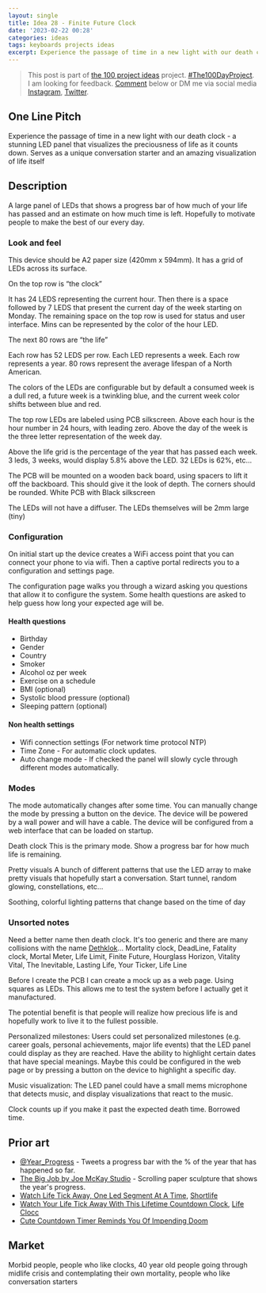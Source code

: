 ```yaml
---
layout: single
title: Idea 28 - Finite Future Clock
date: '2023-02-22 00:28'
categories: ideas
tags: keyboards projects ideas
excerpt: Experience the passage of time in a new light with our death clock a stunning LED panel that visualizes the preciousness of life as it counts down Serves as a unique conversation starter and an amazing visualization of life itself
---
```


> This post is part of [the 100 project ideas](https://blog.abluestar.com/projects/2023-100-ideas/) project. [#The100DayProject](https://www.the100dayproject.org/). I am looking for feedback. <a href='#utterances-comments'>Comment</a> below or DM me via social media <a href="https://instagram.com/funvill" rel="nofollow noopener noreferrer"><i class="fab fa-fw fa-instagram" aria-hidden="true"></i><span class="label">Instagram</span></a>, <a href="https://twitter.com/funvill" rel="nofollow noopener noreferrer"><i class="fab fa-fw fa-twitter" aria-hidden="true"></i><span class="label">Twitter</span></a>.

## One Line Pitch

Experience the passage of time in a new light with our death clock - a stunning LED panel that visualizes the preciousness of life as it counts down. Serves as a unique conversation starter and an amazing visualization of life itself

## Description

A large panel of LEDs that shows a progress bar of how much of your life has passed and an estimate on how much time is left. Hopefully to motivate people to make the best of our every day. 

### Look and feel

This device should be A2 paper size (420mm x 594mm). It has a grid of LEDs across its surface.

On the top row is “the clock”

It has 24 LEDS representing the current hour. Then there is a space followed by 7 LEDS that present the current day of the week starting on Monday. The remaining space on the top row is used for status and user interface. Mins can be represented by the color of the hour LED.

The next 80 rows are “the life”

Each row has 52 LEDS per row. Each LED represents a week. Each row represents a year. 80 rows represent the average lifespan of a North American.

The colors of the LEDs are configurable but by default a consumed week is a dull red, a future week is a twinkling blue, and the current week color shifts between blue and red.  

The top row LEDs are labeled using PCB silkscreen. Above each hour is the hour number in 24 hours, with leading zero. Above the day of the week is the three letter representation of the week day.

Above the life grid is the percentage of the year that has passed each week. 3 leds, 3 weeks, would display 5.8% above the LED. 32 LEDs is 62%, etc…

The PCB will be mounted on a wooden back board, using spacers to lift it off the backboard. This should give it the look of depth. The corners should be rounded. White PCB with Black silkscreen

The LEDs will not have a diffuser. The LEDs themselves will be 2mm large (tiny)

### Configuration

On initial start up the device creates a WiFi access point that you can connect your phone to via wifi. Then a captive portal redirects you to a configuration and settings page.

The configuration page walks you through a wizard asking you questions that allow it to configure the system. Some health questions are asked to help guess how long your expected age will be.

#### Health questions

- Birthday
- Gender
- Country
- Smoker
- Alcohol oz per week
- Exercise on a schedule
- BMI (optional)
- Systolic blood pressure (optional)
- Sleeping pattern (optional)

#### Non health settings

- Wifi connection settings (For network time protocol NTP)
- Time Zone - For automatic clock updates.
- Auto change mode - If checked the panel will slowly cycle through different modes automatically.

### Modes

The mode automatically changes after some time. You can manually change the mode by pressing a button on the device. The device will be powered by a wall power and will have a cable. The device will be configured from a web interface that can be loaded on startup.

Death clock
This is the primary mode. Show a progress bar for how much life is remaining.

Pretty visuals
A bunch of different patterns that use the LED array to make pretty visuals that hopefully start a conversation. Start tunnel, random glowing, constellations, etc...

Soothing, colorful lighting patterns that change based on the time of day

### Unsorted notes

Need a better name then death clock. It's too generic and there are many collisions with the name
[Dethklok](https://en.wikipedia.org/wiki/Dethklok)... Mortality clock, DeadLine, Fatality clock, Mortal Meter, Life Limit, Finite Future, Hourglass Horizon, Vitality Vital, The Inevitable, Lasting Life, Your Ticker, Life Line

Before I create the PCB I can create a mock up as a web page. Using squares as LEDs. This allows me to test the system before I actually get it manufactured.

The potential benefit is that people will realize how precious life is and hopefully work to live it to the fullest possible.

Personalized milestones: Users could set personalized milestones (e.g. career goals, personal achievements, major life events) that the LED panel could display as they are reached. Have the ability to highlight certain dates that have special meanings. Maybe this could be configured in the web page or by pressing a button on the device to highlight a specific day.

Music visualization: The LED panel could have a small mems microphone that detects music, and display visualizations that react to the music.

Clock counts up if you make it past the expected death time. Borrowed time.

## Prior art

- [@Year_Progress](https://twitter.com/year_progress) - Tweets a progress bar with the % of the year that has happened so far.
- [The Big Job by Joe McKay Studio](https://joemckaystudio.com/progress.php) -  Scrolling paper sculpture that shows the year's progress. 
- [Watch Life Tick Away, One Led Segment At A Time](https://hackaday.com/2020/12/21/watch-life-tick-away-one-led-segment-at-a-time/), [Shortlife](https://driesdepoorter.be/shortlife/)
- [Watch Your Life Tick Away With This Lifetime Countdown Clock](https://hackaday.com/2020/02/06/watch-your-life-tick-away-with-this-lifetime-countdown-clock/), [Life Clocc](https://chaijiaxun.com/how-did-i-build-my-life-clock/)
- [Cute Countdown Timer Reminds You Of Impending Doom](https://hackaday.com/2015/08/05/cute-countdown-timer-reminds-you-of-impending-doom/)

## Market

Morbid people, people who like clocks, 40 year old people going through midlife crisis and contemplating their own mortality, people who like conversation starters
